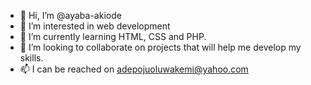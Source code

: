 - 👋 Hi, I’m @ayaba-akiode
- 👀 I’m interested in web development
- 🌱 I’m currently learning HTML, CSS and PHP.
- 💞️ I’m looking to collaborate on projects that will help me develop my skills.
- 📫 I can be reached on adepojuoluwakemi@yahoo.com

<!---
ayaba-akiode/ayaba-akiode is a ✨ special ✨ repository because its `README.md` (this file) appears on your GitHub profile.
You can click the Preview link to take a look at your changes.
--->
